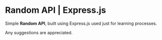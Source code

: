 # Random API | Express.js

Simple **Random API**, built using Express.js used just for learning processes.

Any suggestions are appreciated.